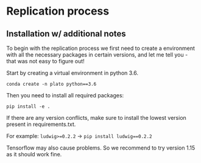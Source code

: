 # Replication process

## Installation w/ additional notes

To begin with the replication process we first need to create a environment with all the necessary packages in certain versions, and let me tell you - that was not easy to figure out!

Start by creating a virtual environment in python 3.6.

```conda create -n plato python==3.6```

Then you need to install all required packages:

```pip install -e .```

If there are any version conflicts, make sure to install the lowest version present in requirements.txt.

For example: ```ludwig>=0.2.2``` -> ```pip install ludwig==0.2.2```

Tensorflow may also cause problems. So we recommend to try version 1.15 as it should work fine.

